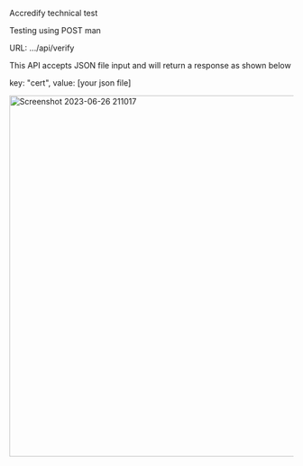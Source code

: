 Accredify technical test

Testing using POST man 

URL: .../api/verify

This API accepts JSON file input and will return a response as shown below

key: "cert", value: [your json file]

<img width="641" alt="Screenshot 2023-06-26 211017" src="https://github.com/Iztcy/accredify-tech-test/assets/70679485/3d895418-34a6-4d00-b0de-29d7282ade10">




